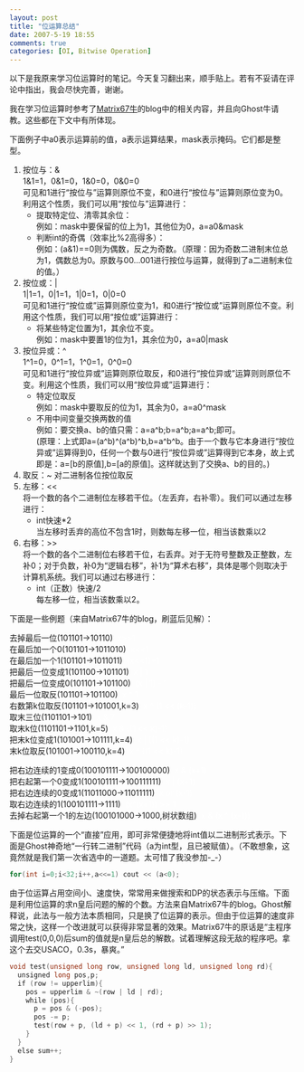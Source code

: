 ```yaml
---
layout: post
title: "位运算总结"
date: 2007-5-19 18:55
comments: true
categories: [OI, Bitwise Operation]
---
```


以下是我原来学习位运算时的笔记。今天复习翻出来，顺手贴上。若有不妥请在评论中指出，我会尽快完善，谢谢。

我在学习位运算时参考了[Matrix67牛](http://www.matrix67.com/blog/)的blog中的相关内容，并且向Ghost牛请教。这些都在下文中有所体现。

下面例子中a0表示运算前的值，a表示运算结果，mask表示掩码。它们都是整型。

1. 按位与：& <br/>
1&1=1，0&1=0，1&0=0，0&0=0 <br/>
可见和1进行“按位与”运算则原位不变，和0进行“按位与”运算则原位变为0。利用这个性质，我们可以用“按位与”运算进行：
	* 提取特定位、清零其余位：<br/>
	例如：mask中要保留的位上为1，其他位为0，a=a0&mask
	* 判断int的奇偶（效率比%2高得多）：<br/>
	例如：(a&1)==0则为偶数，反之为奇数。（原理：因为奇数二进制末位总为1，偶数总为0。原数与00…001进行按位与运算，就得到了a二进制末位的值。）
2. 按位或：| <br/>
1|1=1，0|1=1，1|0=1，0|0=0 <br/>
可见和1进行“按位或”运算则原位变为1，和0进行“按位或”运算则原位不变。利用这个性质，我们可以用“按位或”运算进行：
	* 将某些特定位置为1，其余位不变。 <br/>
	例如：mask中要置1的位为1，其余位为0，a=a0|mask
3. 按位异或：&#94; <br/>
1&#94;1=0，0&#94;1=1，1&#94;0=1，0&#94;0=0 <br/>
可见和1进行“按位异或”运算则原位取反，和0进行“按位异或”运算则则原位不变。利用这个性质，我们可以用“按位异或”运算进行：
	* 特定位取反 <br/>
	例如：mask中要取反的位为1，其余为0，a=a0&#94;mask
	* 不用中间变量交换两数的值 <br/>
	例如：要交换a、b的值只需：a=a&#94;b;b=a&#94;b;a=a&#94;b;即可。 <br/>
	(原理：上式即a=(a&#94;b)&#94;(a&#94;b)&#94;b,b=a&#94;b&#94;b。由于一个数与它本身进行“按位异或”运算得到0，任何一个数与0进行“按位异或”运算得到它本身，故上式即是：a=[b的原值],b=[a的原值]。这样就达到了交换a、b的目的。)
4. 取反：~ 对二进制各位按位取反
5. 左移：<< <br/>
将一个数的各个二进制位左移若干位。（左丢弃，右补零）。我们可以通过左移进行：
	* int快速*2 <br/>
	当左移时丢弃的高位不包含1时，则数每左移一位，相当该数乘以2
6. 右移：>> <br/>
将一个数的各个二进制位右移若干位，右丢弃。对于无符号整数及正整数，左补0；对于负数，补0为“逻辑右移”，补1为“算术右移”，具体是哪个则取决于计算机系统。我们可以通过右移进行：
	* int（正数）快速/2 <br/>
	每左移一位，相当该数乘以2。




下面是一些例题（来自Matrix67牛的blog，刷蓝后见解）：

去掉最后一位(101101-&gt;10110)  <span style="color: #ffffff;">x&gt;&gt;1</span><br/>
在最后加一个0(101101-&gt;1011010)  <span style="color: #ffffff;">x&lt;&lt;1</span><br/>
在最后加一个1(101101-&gt;1011011)  <span style="color: #ffffff;">(x&lt;&lt;1)+1</span><br/>
把最后一位变成1(101100-&gt;101101)  <span style="color: #ffffff;">x | 1</span><br/>
把最后一位变成0(101101-&gt;101100)  <span style="color: #ffffff;">(x | 1) - 1</span><br/>
最后一位取反(101101-&gt;101100)  <span style="color: #ffffff;">x ^ 1</span><br/>
右数第k位取反(101101-&gt;101001,k=3)  <span style="color: #ffffff;">x ^ (1 &lt;&lt; (k-1))</span><br/>
取末三位(1101101-&gt;101)  <span style="color: #ffffff;">x &amp; 7</span><br/>
取末k位(1101101-&gt;1101,k=5)  <span style="color: #ffffff;">x &amp; ((1 &lt;&lt; k)-1)</span><br/>
把末k位变成1(101001-&gt;101111,k=4)  <span style="color: #ffffff;">x | ((1 &lt;&lt; k)-1)</span><br/>
末k位取反(101001-&gt;100110,k=4)  <span style="color: #ffffff;">x ^ ((1 &lt;&lt; k)-1)</span><br/>

把右边连续的1变成0(100101111-&gt;100100000) 
<span style="color: #ffffff;">x &amp; (x+1)</span><br/>
把右起第一个0变成1(100101111-&gt;100111111)  <span style="color: #ffffff;">x | (x+1)</span><br/>
把右边连续的0变成1(11011000-&gt;11011111)  <span style="color: #ffffff;">x or (x-1)</span><br/>
取右边连续的1(100101111-&gt;1111)  <span style="color: #ffffff;">(x^(x+1)) &gt;&gt; 1</span><br/>
去掉右起第一个1的左边(100101000-&gt;1000,树状数组)  <span style="color: #ffffff;">x &amp; (x ^ (x-1))</span><br/>

下面是位运算的一个“直接”应用，即可非常便捷地将int值以二进制形式表示。下面是Ghost神奇地“一行转二进制”代码（a为int型，且已被赋值）。（不敢想象，这竟然就是我们第一次省选中的一道题。太可惜了我没参加-_-）

```cpp
for(int i=0;i<32;i++,a<<=1) cout << (a<0);
```

由于位运算占用空间小、速度快，常常用来做搜索和DP的状态表示与压缩。下面是利用位运算的求n皇后问题的解的个数。方法来自Matrix67牛的blog。Ghost解释说，此法与一般方法本质相同，只是换了位运算的表示。但由于位运算的速度非常之快，这样一个改进就可以获得非常显著的效果。Matrix67牛的原话是“主程序调用test(0,0,0)后sum的值就是n皇后总的解数。试着理解这段无敌的程序吧。拿这个去交USACO，0.3s，暴爽。”

```cpp
void test(unsigned long row, unsigned long ld, unsigned long rd){
  unsigned long pos,p;
  if (row != upperlim){
    pos = upperlim & ~(row | ld | rd);
    while (pos){
      p = pos & (-pos);
      pos -= p;
      test(row + p, (ld + p) << 1, (rd + p) >> 1);
    }
  }
  else sum++;
}
```
